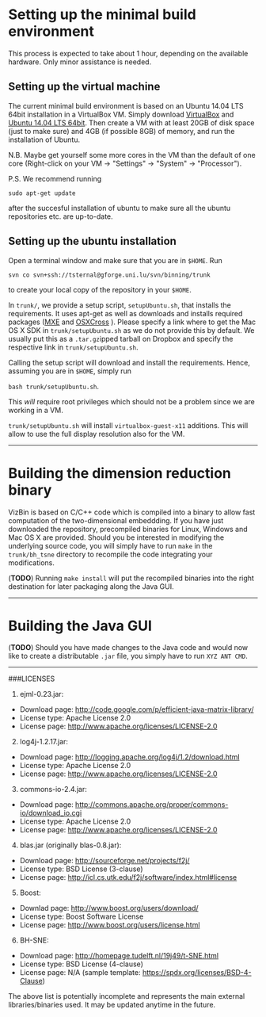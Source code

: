 # Setting up the minimal build environment
This process is expected to take about 1 hour, depending on the available hardware. Only minor assistance is needed.

## Setting up the virtual machine
The current minimal build environment is based on an Ubuntu 14.04 LTS 64bit installation in a VirtualBox VM.
Simply download [VirtualBox](https://www.virtualbox.org/) and [Ubuntu 14.04 LTS 64bit](http://releases.ubuntu.com/14.04/ubuntu-14.04-desktop-amd64.iso).
Then create a VM with at least 20GB of disk space (just to make sure) and 4GB (if possible 8GB) of memory, and run the installation of Ubuntu.

N.B. Maybe get yourself some more cores in the VM than the default of one core (Right-click on your VM -> "Settings" -> "System" -> "Processor").

P.S. We recommend running

```sudo apt-get update```

after the succesful installation of ubuntu to make sure all the ubuntu repositories etc. are up-to-date. 

## Setting up the ubuntu installation
Open a terminal window and make sure that you are in `$HOME`. Run

```svn co svn+ssh://tsternal@gforge.uni.lu/svn/binning/trunk```

to create your local copy of the repository in your `$HOME`.

In `trunk/`, we provide a setup script, `setupUbuntu.sh`, that installs the requirements. It uses apt-get as well as downloads and installs required packages ([MXE](http://mxe.cc/) and [OSXCross](https://github.com/tpoechtrager/osxcross) ).
Please specify a link where to get the Mac OS X SDK in `trunk/setupUbuntu.sh` as we do not provide this by default. We usually put this as a `.tar.gz`ipped tarball on Dropbox and specify the respective link in `trunk/setupUbuntu.sh`.

Calling the setup script will download and install the requirements. Hence, assuming you are in `$HOME`, simply run

```bash trunk/setupUbuntu.sh```.

This _will_ require root privileges which should not be a problem since we are working in a VM.

`trunk/setupUbuntu.sh` will install `virtualbox-guest-x11` additions. This will allow to use the full display resolution also for the VM.

---

# Building the dimension reduction binary
VizBin is based on C/C++ code which is compiled into a binary to allow fast computation of the two-dimensional embeddding.
If you have just downloaded the repository, precompiled binaries for Linux, Windows and Mac OS X are provided.
Should you be interested in modifying the underlying source code, you will simply have to run `make` in the `trunk/bh_tsne` directory to recompile the code integrating your modifications.

(**TODO**) Running `make install` will put the recompiled binaries into the right destination for later packaging along the Java GUI.

---

# Building the Java GUI
(**TODO**) Should you have made changes to the Java code and would now like to create a distributable `.jar` file, you simply have to run `XYZ ANT CMD`.

---

###LICENSES

1. ejml-0.23.jar:
 - Download page: http://code.google.com/p/efficient-java-matrix-library/
 - License type: Apache License 2.0
 - License page: http://www.apache.org/licenses/LICENSE-2.0

2. log4j-1.2.17.jar: 
 - Download page: http://logging.apache.org/log4j/1.2/download.html
 - License type: Apache License 2.0
 - License page: http://www.apache.org/licenses/LICENSE-2.0

3. commons-io-2.4.jar:
 - Download page: http://commons.apache.org/proper/commons-io/download_io.cgi
 - License type: Apache License 2.0
 - License page: http://www.apache.org/licenses/LICENSE-2.0

4. blas.jar (originally blas-0.8.jar):
 - Download page: http://sourceforge.net/projects/f2j/
 - License type: BSD License (3-clause)
 - License page: http://icl.cs.utk.edu/f2j/software/index.html#license

5. Boost:
 - Downlad page: http://www.boost.org/users/download/
 - License type: Boost Software License
 - License page: http://www.boost.org/users/license.html

6. BH-SNE:
 - Download page: http://homepage.tudelft.nl/19j49/t-SNE.html
 - License type: BSD License (4-clause)
 - License page: N/A (sample template: https://spdx.org/licenses/BSD-4-Clause)

The above list is potentially incomplete and represents the main external libraries/binaries used. It may be updated anytime in the future.

